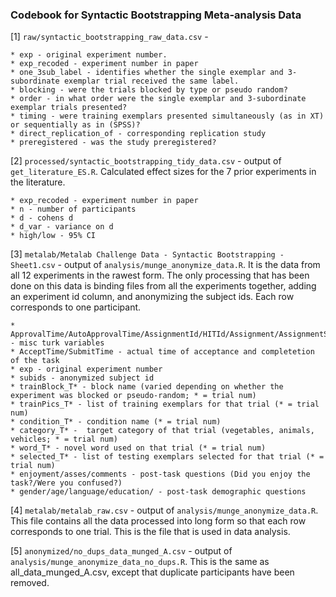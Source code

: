 ### Codebook for Syntactic Bootstrapping Meta-analysis Data 

[1] `raw/syntactic_bootstrapping_raw_data.csv` -

	* exp - original experiment number.
	* exp_recoded - experiment number in paper
	* one_3sub_label - identifies whether the single exemplar and 3-subordinate exemplar trial received the same label.
	* blocking - were the trials blocked by type or pseudo random?
	* order - in what order were the single exemplar and 3-subordinate exemplar trials presented?
	* timing - were training exemplars presented simultaneously (as in XT) or sequentially as in (SPSS)?
	* direct_replication_of - corresponding replication study
	* preregistered - was the study preregistered?

[2] `processed/syntactic_bootstrapping_tidy_data.csv` - output of `get_literature_ES.R`. Calculated effect sizes for the 7 prior experiments in the literature.

	* exp_recoded - experiment number in paper
	* n - number of participants
	* d - cohens d
	* d_var - variance on d
	* high/low - 95% CI

[3] `metalab/Metalab Challenge Data - Syntactic Bootstrapping - Sheet1.csv` - output of `analysis/munge_anonymize_data.R`. It is the data from all 12 experiments in the rawest form. The only processing that has been done on this data is binding files from all the experiments together, adding an experiment id column, and anonymizing the subject ids. Each row corresponds to one participant.

	* ApprovalTime/AutoApprovalTime/AssignmentId/HITId/Assignment/AssignmentStatus - misc turk variables
	* AcceptTime/SubmitTime - actual time of acceptance and completetion of the task
	* exp - original experiment number	
	* subids - anonymized subject id
	* trainBlock_T* - block name (varied depending on whether the experiment was blocked or pseudo-random; * = trial num)
	* trainPics_T* - list of training exemplars for that trial (* = trial num)
	* condition_T* - condition name (* = trial num)
	* category_T* -  target category of that trial (vegetables, animals, vehicles; * = trial num)
	* word_T* - novel word used on that trial (* = trial num)
	* selected_T* - list of testing exemplars selected for that trial (* = trial num)
	* enjoyment/asses/comments - post-task questions (Did you enjoy the task?/Were you confused?)
	* gender/age/language/education/ - post-task demographic questions

[4] `metalab/metalab_raw.csv` - output of `analysis/munge_anonymize_data.R`. This file contains all the data processed into long form so that each row corresponds to one trial. This is the file that is used in data analysis.

	

[5] `anonymized/no_dups_data_munged_A.csv` - output of `analysis/munge_anonymize_data_no_dups.R`. This is the same as all_data_munged_A.csv, except that duplicate participants have been removed.